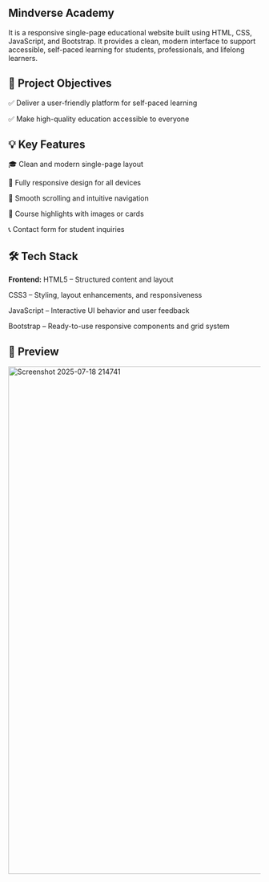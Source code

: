 ## Mindverse Academy
It is a responsive single-page educational website built using HTML, CSS, JavaScript, and Bootstrap. It provides a clean, modern interface to support accessible, self-paced learning for students, professionals, and lifelong learners.

## 🚀 Project Objectives

✅ Deliver a user-friendly platform for self-paced learning

✅ Make high-quality education accessible to everyone

## 💡 Key Features

🎓 Clean and modern single-page layout

📱 Fully responsive design for all devices

🔗 Smooth scrolling and intuitive navigation

📸 Course highlights with images or cards

📞 Contact form for student inquiries

## 🛠️ Tech Stack

**Frontend:**
HTML5 – Structured content and layout

CSS3 – Styling, layout enhancements, and responsiveness

JavaScript – Interactive UI behavior and user feedback

Bootstrap – Ready-to-use responsive components and grid system


## 📸 Preview

<img width="1886" height="1012" alt="Screenshot 2025-07-18 214741" src="https://github.com/user-attachments/assets/dd00819c-4881-4d6c-9e76-af2b6b2d0225" />
